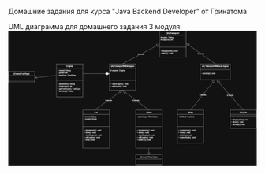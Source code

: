 Домашние задания для курса "Java Backend Developer" от Гринатома

UML диаграмма для домашнего задания 3 модуля:
![alt text](https://github.com/toxaaa34/java-greenatom-course/blob/main/src/main/java/ru/aaa34/homework/module3/uml/class%20diagram.drawio.png?raw=true)
